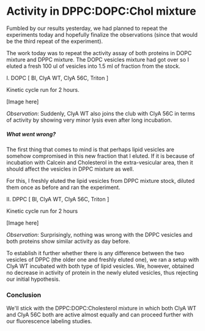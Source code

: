 Activity in DPPC:DOPC:Chol mixture
==================================

Fumbled by our results yesterday, we had planned to repeat the experiments
today and hopefully finalize the observations (since that would be the third
repeat of the experiment).

The work today was to repeat the activity assay of both proteins in DOPC
mixture and DPPC mixture. The DOPC vesicles mixture had got over so I eluted a
fresh 100 ul of vesicles into 1.5 ml of fraction from the stock.

I. DOPC [ Bl, ClyA WT, ClyA 56C, Triton ]

Kinetic cycle run for 2 hours.

[Image here]

*Observation*: Suddenly, ClyA WT also joins the club with ClyA 56C in terms of
activity by showing very minor lysis even after long incubation.

##### What went wrong?
The first thing that comes to mind is that perhaps lipid vesicles are somehow
compromised in this new fraction that I eluted. If it is because of incubation
with Calcein and Cholesterol in the extra-vesicular area, then it should affect
the vesicles in DPPC mixture as well.

For this, I freshly eluted the lipid vesicles from DPPC mixture stock, diluted
them once as before and ran the experiment.

II. DPPC [ Bl, ClyA WT, ClyA 56C, Triton ]

Kinetic cycle run for 2 hours

[Image here]

*Observation*: Surprisingly, nothing was wrong with the DPPC vesicles and both
proteins show similar activity as day before.

To establish it further whether there is any difference between the two
vesicles of DPPC (the older one and freshly eluted one), we ran a setup with
ClyA WT incubated with both type of lipid vesicles. We, however, obtained no
decrease in activity of protein in the newly eluted vesicles, thus rejecting
our initial hypothesis.


### Conclusion

We'll stick with the DPPC:DOPC:Cholesterol mixture in which both ClyA WT and
ClyA 56C both are active almost equally and can proceed further with our
fluorescence labeling studies.
